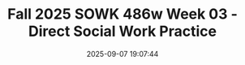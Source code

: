 ---
layout: single_presentation
name: fall-2025-sowk-486w-week-03-direct-social-work-practice.md
title: "Fall 2025 SOWK 486w Week 03 - Direct Social Work Practice"
date:  2025-09-07 19:07:44
presentation_id: ZqU2v8
permalink: /ZqU2v8/
redirect_from:
  - /presentations/ZqU2v8/fall-2025-sowk-486w-week-03-direct-social-work-practice
slides: 
  - slide_name: deck-ZqU2v8-large-0.jpeg
    slide_alt: "Two stylized figures sitting across a table, representing communication. Text: 'An Overview: Direct Social Work Practice.' Additional text: 'SOWK 486w Fall 2025' and 'Jacob Campbell, Ph.D. LICSW at Heritage University.'"
  - slide_name: deck-ZqU2v8-large-1.jpeg
    slide_alt: "**Object:** Presentation Slide  **Action:** Displays text  **Context:** Focuses on Week 3 Plan for a social work course.  **Important Text:**- **Week 3 Plan**- **Agenda:**  - How we help  - Orienting perspectives for social work practice  - Evidence-based practice  - Involuntary clients  - Ecological Systems Model  - Social work jobs and roles- **Learning Objectives:**  - Identify and describe key roles, settings, and practice areas where social workers operate, including local examples.  - Explain the purpose of social work and how the profession addresses prevention, restoration, and remediation.  - Analyze the ecological systems model and orienting perspectives (e.g., strengths-based, cultural humility, trauma-informed) as frameworks for understanding client interactions.  - Reflect on personal and professional alignment with the NASW Code of Ethics and its core values.  - Describe strategies for building trust and promoting cooperation with mandated clients.- **Footer:** SOWK 486bw Fall 2025, Jacob Campbell, Ph.D. LICSW at Heritage University"
  - slide_name: deck-ZqU2v8-large-2.jpeg
    slide_alt: "A child sits with head on folded arms against a concrete wall, wearing jeans and a white shirt. Blue text box reads: “You can close your eyes to the things you don't want to see, but you can't close your heart to the things you don't want to feel.” — Johnny Depp."
  - slide_name: deck-ZqU2v8-large-3.jpeg
    slide_alt: "A child sits on the floor, hugging knees, against a concrete wall. Blue panel with text: 'Recall a time you were experiencing...supported. How did you 'know'...that person was supportive...List these on your poster for future reference.'"
  - slide_name: deck-ZqU2v8-large-4.jpeg
    slide_alt: "Venn diagram: Three overlapping circles titled 'Prevention,' 'Remediation,' and 'Restoration.' Center labeled 'The Purpose of Social Work.' Text details social work objectives. Source: Jacob Campbell, Ph.D., LCSW at Heritage University."
  - slide_name: deck-ZqU2v8-large-5.jpeg
    slide_alt: "Title text presents 'Contemporary Influences on Social Work.' Bullet points list factors: self-care, pandemics, funding, technology, globalization, scientific changes, sociopolitical environment. Citation: Hepworth et al., 2023. Footer: course details."
  - slide_name: deck-ZqU2v8-large-6.jpeg
    slide_alt: "The image illustrates NASW core values with associated images and text: Service, Social Justice, Dignity & Worth, Relationships, Integrity, and Competence. Additional text: 'SOWK 486w Fall 2025, Jacob Campbell, Ph.D. LICSW at Heritage University.'"
  - slide_name: deck-ZqU2v8-large-7.jpeg
    slide_alt: "**Object:** Presentation slide**Action:** Lists core values**Context:** Describes NASW ethical principles for social workers, including service, social justice, dignity and worth, relationships, integrity, and competence. Encourages partner discussion on relevance.**Text:**- 'NASW Core Values (National Association of Social Workers, 2021)'- 'Service: Social workers’ primary goal is to help people in need and to address social problems.'  - 'Social Justice: Social workers challenge social injustice.'  - 'Dignity and Worth of the Person: Social workers respect the inherent dignity and worth of the person.'  - 'Importance of Human Relationships: Social workers recognize the central importance of human relationships.'  - 'Integrity: Social workers behave in a trustworthy manner.'  - 'Competence: Social workers practice within their areas of competence and develop and enhance their professional expertise.'- 'With a partner, discuss these ethical principles and how they relate to your life or how you connect with it.'- 'SOWK 486w Fall 2025'- 'Jacob Campbell, Ph.D. LICSW at Heritage University'"
  - slide_name: deck-ZqU2v8-large-8.jpeg
    slide_alt: "A presentation slide titled “Orienting Perspectives for Social Work Practice.” It features a diagram with “Ecosystem Perspective” and “Direct Practice.” Five focus areas are: Strengths Perspective, Cultural Humility, Antioppressive Practice, Trauma-Informed Practice, and Evidence-Informed Practice. Text includes: “SOWK 486w Fall 2025” and “Jacob Campbell, Ph.D. LICSW at Heritage University.”"
  - slide_name: deck-ZqU2v8-large-9.jpeg
    slide_alt: "Title text reads 'Principles for Practice' against a gradient background from yellow to pink. The slide includes phrases: 'Embedded in interactions with their social and physical environments,' 'Collaborative problem solving,' and 'Self-awareness.' Bottom text states, 'SOWK 486w Fall 2025,' 'Jacob Campbell, Ph.D. LICSW at Heritage University.'"
  - slide_name: deck-ZqU2v8-large-10.jpeg
    slide_alt: "Diagram with circular arrows connects 'Research' and 'Practice.' Context includes bullet points: 'Choosing effective interventions,' 'More effective individual practice,' and 'Development of profession.' Text credits Jacob Campbell and Heritage University."
  - slide_name: deck-ZqU2v8-large-11.jpeg
    slide_alt: "Ribbon graphic depicting a training focus, alongside text reading: 'Evidence-Based Practice: Focuses not just on knowing about the intervention but on acquiring the skills necessary to carry it out effectively” (Hepworth, et al., 2017, p.19). Footer: 'SOWK 486w Fall 2025, Jacob Campbell, Ph.D. LICSW at Heritage University.'"
  - slide_name: deck-ZqU2v8-large-12.jpeg
    slide_alt: "Two colored blocks compare approaches: the left blue block describes 'Common Elements Approach' focused on commonalities in interventions, and the right yellow block describes 'Common Factors Approach' highlighting shared factors like relationship strength. Footer text: SOWK 486w Fall 2025, Jacob Campbell, Ph.D. LICSW at Heritage University."
  - slide_name: deck-ZqU2v8-large-13.jpeg
    slide_alt: "Slide with title 'Deciding when and how to intervene with clients in social work practice.' Key points: Increase decision-making, assess environment, sensitive to diversity, evidence-based practices, critical thinking. Credits: Jacob Campbell, Ph.D. LICSW, Heritage University."
  - slide_name: deck-ZqU2v8-large-14.jpeg
    slide_alt: "Main text: 'Define Critical Thinking Skills and Apply Them to Practice' alongside 'Universal Intellectual Standards (Paul & Elder, 2014)'The slide lists elements like 'Purpose,' 'Question,' and 'Concepts,' explaining each briefly, focusing on reasoning and clarity. Context: educational presentation with a university and instructor's name mentioned.Text at bottom: 'SOWK 486w Fall 2025 Jacob Campbell, Ph.D. LICSW at Heritage University'"
  - slide_name: deck-ZqU2v8-large-15.jpeg
    slide_alt: "The slide features three squares: 'legally mandated' in yellow, 'voluntary' in green, and 'non voluntary' in orange, labeled 'Types of Clients'. Context includes course information: SOWK 486w Fall 2025, Jacob Campbell, Ph.D., LICSW at Heritage University."
  - slide_name: deck-ZqU2v8-large-16.jpeg
    slide_alt: "Slide titled 'Involuntary Clients' lists five tips for working with them, such as acknowledging their voluntary status. It includes a sidebar with '10 Tips for Working with Mandated Clients' by Kirst-Ashman & Hull, 2015."
  - slide_name: deck-ZqU2v8-large-17.jpeg
    slide_alt: "**Object**: Presentation slide  **Action**: Lists strategies for handling involuntary clients  **Context**: Slide titled 'Involuntary Clients' with tips including offering choices, fostering trust, and respecting client decisions. Includes a reference to '10 Tips for Working with Mandated Clients' by Kirst-Ashman & Hull, 2015. Text attribution to Jacob Campbell, Ph.D. at Heritage University."
  - slide_name: deck-ZqU2v8-large-18.jpeg
    slide_alt: "The image shows a stylized blue river flowing from green mountains with a yellow leaf, symbolizing the 'Ecological Systems Model.' Text explains it as a tool for social workers to analyze interactions within various systems. Additional text: 'SOWK 486w Fall 2025' and 'Jacob Campbell, Ph.D. LICSW at Heritage University.'"
  - slide_name: deck-ZqU2v8-large-19.jpeg
    slide_alt: "A river flows through a diagram illustrating the 'Ecological Systems Model.' Text includes descriptions of 'Habitat' and 'Niche.' Additional credit: Jacob Campbell, Ph.D. LICSW at Heritage University."
  - slide_name: deck-ZqU2v8-large-20.jpeg
    slide_alt: "Diagram illustrates a mountain labeled 'Habitat' with a river passing through a labeled 'Niche.' Text: “Ecological Systems Model,” “The Diverse Systems,” with bullet points: Subsystems, Interpersonal systems, Organizations, Physical environment. Credits: Jacob Campbell, Ph.D."
  - slide_name: deck-ZqU2v8-large-21.jpeg
    slide_alt: "Diagram illustrating the 'Ecological Systems Model' with a mountain labeled 'Habitat,' a river labeled 'Niche,' and surrounding 'The Diverse Systems.' It includes icons for closed and open systems. Text boxes explain 'Target System' (affected by intervention) and 'Action System' (performs intervention). Presented by Jacob Campbell, Ph.D. at Heritage University, SOWK 486w Fall 2025."
  - slide_name: deck-ZqU2v8-large-22.jpeg
    slide_alt: "The diagram depicts a mountain labeled 'Habitat' above a flowing river marked 'The Development of Needed Resources,' intersecting a circular 'Niche' with a fish, amidst 'The Diverse Systems.' Titled 'Ecological Systems Model,' credited to Jacob Campbell, Ph.D., LICSW at Heritage University for SOWK 486w Fall 2025, with a reference to Hepworth et al., 2017."
  - slide_name: deck-ZqU2v8-large-23.jpeg
    slide_alt: "The slide illustrates the 'Ecological Systems Model,' featuring a mountain labeled 'Habitat,' a river labeled 'Niche,' and diagrams depicting mutual influence. Concepts of equifinality and multifinality are explained. Presented by Jacob Campbell, Ph.D., LCSW."
  - slide_name: deck-ZqU2v8-large-24.jpeg
    slide_alt: "A diagram illustrates the 'Ecological Systems Model' featuring a river flowing through a landscape labeled 'Habitat' and 'Niche.' Additional icons and arrows represent diverse systems. Text includes: 'The Diverse Systems', 'Ecological Systems Model', 'SOWK 486w Fall 2025', and 'Jacob Campbell, Ph.D. LICSW at Heritage University'."
  - slide_name: deck-ZqU2v8-large-25.jpeg
    slide_alt: "Icons representing various social work services surround centralized text reading 'Direct Social Work Practice.' Areas include immigrants, financial services, health, mental health, aging clients, disability, schools, child welfare, youth and family, and substance abuse. Below are: 'SOWK 486w Fall 2025,' 'Jacob Campbell, Ph.D. LICSW at Heritage University.'"
  - slide_name: deck-ZqU2v8-large-26.jpeg
    slide_alt: "A chart depicts 'Levels of Case Management' with a green arrow. 'Intensive' involves fewer clients; 'Administrative' involves more. Transitional stages include 'Blended' and 'Resource coordination.' Text includes course info and citation: 'Summers, 2015.'"
  - slide_name: deck-ZqU2v8-large-27.jpeg
    slide_alt: "The image is a slide titled 'Social Worker Roles and Functions,' displaying five categories: Direct Service Provider, System Developer, Researcher & Research Consumer, System Linkage Roles, and System Maintenance Roles. Sub-bullets under each specify roles such as counselor, program developer, and supervisor. The background is black with text boxes in different colors. Attribution is to Jacob Campbell, Ph.D., LICSW at Heritage University."
presentation_description_md: >
  Week%20three%20of%20SOWK%20486%20is%20about%20understanding%20what%20direct%20social%20work%20practice%20and%20some%20of%20what%20makes%20social%20workers%20unique%20in%20our%20helping%20style.%20We%20will%20start%20with%20an%20exercise,%20considering%20how%20you%20have%20been%20helped%20in%20the%20past.%20Many%20clients%20we%20work%20with%20as%20social%20workers%20are%20mandated%20to%20participate%20in%20services%20involuntary%20in%20some%20manner.%20We%20will%20discuss%20how%20to%20engage%20with%20them%20through%20some%20best%20practices.%20The%20agenda%20for%20the%20session%20is%20as%20follows:%0A%0A-%20How%20we%20help%0A-%20Orienting%20perspectives%20for%20social%20work%20practice%0A-%20Evidence-based%20practice%0A-%20Involuntary%20clients%0A-%20Ecological%20Systems%20Model%0A-%20Social%20work%20jobs%20and%20roles%0A%0A**Learning%20Objectives**%0A%0A-%20Identify%20and%20describe%20key%20roles,%20settings,%20and%20practice%20areas%20where%20social%20workers%20operate,%20including%20local%20examples.%0A-%20Explain%20the%20purpose%20of%20social%20work%20and%20how%20the%20profession%20addresses%20prevention,%20restoration,%20and%20remediation.%0A-%20Analyze%20the%20ecological%20systems%20model%20and%20orienting%20perspectives%20(e.g.,%20strengths-based,%20cultural%20humility,%20trauma-informed)%20as%20frameworks%20for%20understanding%20client%20interactions.%0A-%20Reflect%20on%20personal%20and%20professional%20alignment%20with%20the%20NASW%20Code%20of%20Ethics%20and%20its%20core%20values.%0A-%20Describe%20strategies%20for%20building%20trust%20and%20promoting%20cooperation%20with%20mandated%20clients.
downloadable_slides: deck-ZqU2v8.pdf
slides_count: 28
header:
  teaser: deck-ZqU2v8-thumb-0.jpeg
presentation_video: 
location: "Heritage University"
tags:
  - Heritage University
  - BASW Program
  - SOWK 486w
---
